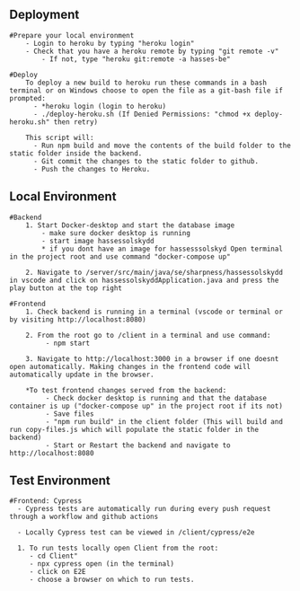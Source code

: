 ## Deployment
    #Prepare your local environment
        - Login to heroku by typing "heroku login"
        - Check that you have a heroku remote by typing "git remote -v"
            - If not, type "heroku git:remote -a hasses-be"
    
    #Deploy
        To deploy a new build to heroku run these commands in a bash terminal or on Windows choose to open the file as a git-bash file if prompted: 
          - *heroku login (login to heroku)
          - ./deploy-heroku.sh (If Denied Permissions: "chmod +x deploy-heroku.sh" then retry)
  
        This script will:
          - Run npm build and move the contents of the build folder to the static folder inside the backend.
          - Git commit the changes to the static folder to github.
          - Push the changes to Heroku.

## Local Environment
    #Backend
        1. Start Docker-desktop and start the database image
            - make sure docker desktop is running
            - start image hassessolskydd
            * if you dont have an image for hassesssolskyd Open terminal in the project root and use command "docker-compose up" 
         
        2. Navigate to /server/src/main/java/se/sharpness/hassessolskydd in vscode and click on hassessolskyddApplication.java and press the play button at the top right
    
    #Frontend
        1. Check backend is running in a terminal (vscode or terminal or by visiting http://localhost:8080)
    
        2. From the root go to /client in a terminal and use command:   
             - npm start
  
        3. Navigate to http://localhost:3000 in a browser if one doesnt open automatically. Making changes in the frontend code will automatically update in the browser.
  
        *To test frontend changes served from the backend:
             - Check docker desktop is running and that the database container is up ("docker-compose up" in the project root if its not)
             - Save files
             - "npm run build" in the client folder (This will build and run copy-files.js which will populate the static folder in the backend)
             - Start or Restart the backend and navigate to http://localhost:8080

## Test Environment
    #Frontend: Cypress
      - Cypress tests are automatically run during every push request through a workflow and github actions
  
      - Locally Cypress test can be viewed in /client/cypress/e2e
  
      1. To run tests locally open Client from the root:
         - cd Client"
         - npx cypress open (in the terminal) 
         - click on E2E
         - choose a browser on which to run tests.
